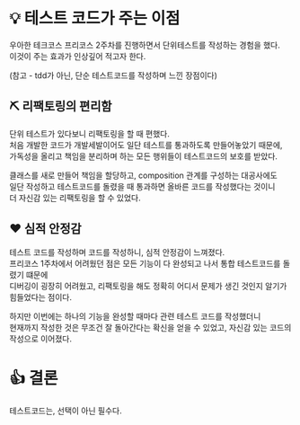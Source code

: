 # 💡 테스트 코드가 주는 이점

우아한 테크코스 프리코스 2주차를 진행하면서 단위테스트를 작성하는 경험을 했다.  
이것이 주는 효과가 인상깊어 적고자 한다.

(참고 - tdd가 아닌, 단순 테스트코드를 작성하며 느낀 장점이다)

## ⛏ 리팩토링의 편리함

단위 테스트가 있다보니 리팩토링을 할 때 편했다.  
처음 개발한 코드가 개발세발이어도 일단 테스트를 통과하도록 만들어놓았기 때문에,  
가독성을 올리고 책임을 분리하며 하는 모든 행위들이 테스트코드의 보호를 받았다.

클래스를 새로 만들어 책임을 할당하고, composition 관계를 구성하는 대공사에도  
일단 작성하고 테스트코드를 돌렸을 때 통과하면 올바른 코드를 작성했다는 것이니  
더 자신감 있는 리팩토링을 할 수 있었다.

## ❤ 심적 안정감

테스트 코드를 작성하며 코드를 작성하니, 심적 안정감이 느껴졌다.  
프리코스 1주차에서 어려웠던 점은 모든 기능이 다 완성되고 나서 통합 테스트코드를 돌렸기 떄문에  
디버깅이 굉장히 어려웠고, 리팩토링을 해도 정확히 어디서 문제가 생긴 것인지 알기가 힘들었다는 점이다.

하지만 이번에는 하나의 기능을 완성할 때마다 관련 테스트 코드를 작성했더니  
현재까지 작성한 것은 무조건 잘 돌아간다는 확신을 얻을 수 있었고, 자신감 있는 코드의 작성으로 이어졌다.

# 👍 결론

테스트코드는, 선택이 아닌 필수다.
